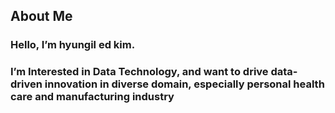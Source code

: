 
## About Me

### Hello, I’m hyungil ed kim.
### I’m Interested in Data Technology, and want to drive data-driven innovation in diverse domain, especially personal health care and manufacturing industry


<!---
hyungilk/hyungilk is a ✨ special ✨ repository because its `README.md` (this file) appears on your GitHub profile.
You can click the Preview link to take a look at your changes.
--->
